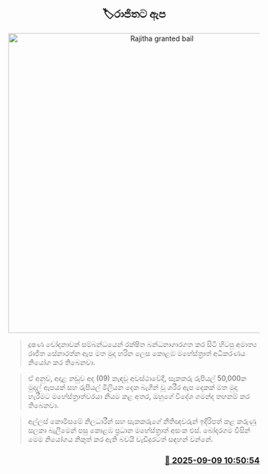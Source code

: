 <p align='center'><b><h2 align='center' title='Rajitha granted bail'>🏷රාජිතට ඇප</h2></b></p>
<p align='center'><img src='https://helakuru.sgp1.cdn.digitaloceanspaces.com/esana/images/lib/rajitha-senarathne-iop.jpg' width='600' alt='Rajitha granted bail'></p>

> දූෂණ චෝදනාවක් සම්බන්ධයෙන් රක්ෂිත බන්ධනාගාරගත කර සිටි හිටපු අමාත්‍ය රාජිත සේනාරත්න ඇප මත මුදා හරින ලෙස කොළඹ මහේස්ත්‍රාත් අධිකරණය නියෝග කර තිබෙනවා.

> ඒ අනුව, අදාළ නඩුව අද (09) කැඳවූ අවස්ථාවේදී, සැකකරු රුපියල් 50,000ක මුදල් ඇපයක් සහ රුපියල් මිලියන දෙක බැගින් වූ ශරීර ඇප දෙකක් මත මුදා හැරීමට මහේස්ත්‍රාත්වරයා නියම කළ අතර, ඔහුගේ විදේශ ගමන්ද තහනම් කර තිබෙනවා.

> අල්ලස් කොමිසමේ නිලධාරීන් සහ සැකකරුගේ නීතිඥවරුන් ඉදිරිපත් කළ කරුණු සලකා බැලීමෙන් පසු කොළඹ ප්‍රධාන මහේස්ත්‍රාත් අසංක එස්. බෝදරගම විසින් මෙම නියෝගය නිකුත් කර ඇති බවයි වැඩිදුරටත් සඳහන් වන්නේ.



<h3 align='right'><a href='https://www.helakuru.lk/esana/p/113444/'>📅 2025-09-09 10:50:54</a></h3>
